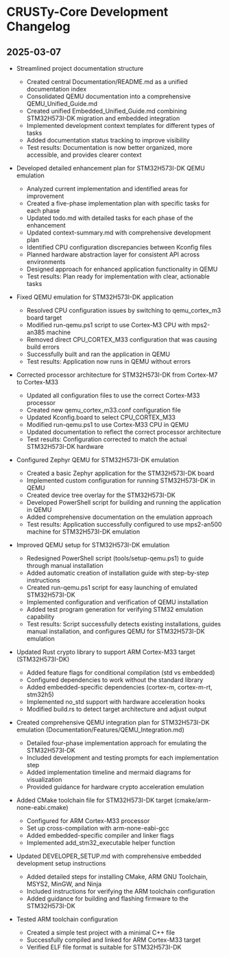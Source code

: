 # CRUSTy-Core Development Changelog

## 2025-03-07

- Streamlined project documentation structure

  - Created central Documentation/README.md as a unified documentation index
  - Consolidated QEMU documentation into a comprehensive QEMU_Unified_Guide.md
  - Created unified Embedded_Unified_Guide.md combining STM32H573I-DK migration and embedded integration
  - Implemented development context templates for different types of tasks
  - Added documentation status tracking to improve visibility
  - Test results: Documentation is now better organized, more accessible, and provides clearer context

- Developed detailed enhancement plan for STM32H573I-DK QEMU emulation

  - Analyzed current implementation and identified areas for improvement
  - Created a five-phase implementation plan with specific tasks for each phase
  - Updated todo.md with detailed tasks for each phase of the enhancement
  - Updated context-summary.md with comprehensive development plan
  - Identified CPU configuration discrepancies between Kconfig files
  - Planned hardware abstraction layer for consistent API across environments
  - Designed approach for enhanced application functionality in QEMU
  - Test results: Plan ready for implementation with clear, actionable tasks

- Fixed QEMU emulation for STM32H573I-DK application

  - Resolved CPU configuration issues by switching to qemu_cortex_m3 board target
  - Modified run-qemu.ps1 script to use Cortex-M3 CPU with mps2-an385 machine
  - Removed direct CPU_CORTEX_M33 configuration that was causing build errors
  - Successfully built and ran the application in QEMU
  - Test results: Application now runs in QEMU without errors

- Corrected processor architecture for STM32H573I-DK from Cortex-M7 to Cortex-M33

  - Updated all configuration files to use the correct Cortex-M33 processor
  - Created new qemu_cortex_m33.conf configuration file
  - Updated Kconfig.board to select CPU_CORTEX_M33
  - Modified run-qemu.ps1 to use Cortex-M33 CPU in QEMU
  - Updated documentation to reflect the correct processor architecture
  - Test results: Configuration corrected to match the actual STM32H573I-DK hardware

- Configured Zephyr QEMU for STM32H573I-DK emulation

  - Created a basic Zephyr application for the STM32H573I-DK board
  - Implemented custom configuration for running STM32H573I-DK in QEMU
  - Created device tree overlay for the STM32H573I-DK
  - Developed PowerShell script for building and running the application in QEMU
  - Added comprehensive documentation on the emulation approach
  - Test results: Application successfully configured to use mps2-an500 machine for STM32H573I-DK emulation

- Improved QEMU setup for STM32H573I-DK emulation

  - Redesigned PowerShell script (tools/setup-qemu.ps1) to guide through manual installation
  - Added automatic creation of installation guide with step-by-step instructions
  - Created run-qemu.ps1 script for easy launching of emulated STM32H573I-DK
  - Implemented configuration and verification of QEMU installation
  - Added test program generation for verifying STM32 emulation capability
  - Test results: Script successfully detects existing installations, guides manual installation, and configures QEMU for STM32H573I-DK emulation

- Updated Rust crypto library to support ARM Cortex-M33 target (STM32H573I-DK)

  - Added feature flags for conditional compilation (std vs embedded)
  - Configured dependencies to work without the standard library
  - Added embedded-specific dependencies (cortex-m, cortex-m-rt, stm32h5)
  - Implemented no_std support with hardware acceleration hooks
  - Modified build.rs to detect target architecture and adjust output

- Created comprehensive QEMU integration plan for STM32H573I-DK emulation (Documentation/Features/QEMU_Integration.md)

  - Detailed four-phase implementation approach for emulating the STM32H573I-DK
  - Included development and testing prompts for each implementation step
  - Added implementation timeline and mermaid diagrams for visualization
  - Provided guidance for hardware crypto acceleration emulation

- Added CMake toolchain file for STM32H573I-DK target (cmake/arm-none-eabi.cmake)
  - Configured for ARM Cortex-M33 processor
  - Set up cross-compilation with arm-none-eabi-gcc
  - Added embedded-specific compiler and linker flags
  - Implemented add_stm32_executable helper function
- Updated DEVELOPER_SETUP.md with comprehensive embedded development setup instructions
  - Added detailed steps for installing CMake, ARM GNU Toolchain, MSYS2, MinGW, and Ninja
  - Included instructions for verifying the ARM toolchain configuration
  - Added guidance for building and flashing firmware to the STM32H573I-DK
- Tested ARM toolchain configuration
  - Created a simple test project with a minimal C++ file
  - Successfully compiled and linked for ARM Cortex-M33 target
  - Verified ELF file format is suitable for STM32H573I-DK
